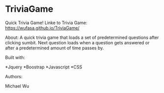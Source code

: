 # TriviaGame
Quick Trivia Game!
Linke to Trivia Game: https://wufasa.github.io/TriviaGame/

About:
A quick trivia game that loads a set of predetermined questions after clicking sumbit. Next question loads when a question gets answered or after a predetermined amount of time passes by. 

Built with:

*Jquery
*Boostrap
*Javascript
*CSS

Authors:

Michael Wu

